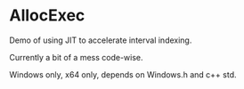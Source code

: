 # AllocExec
 
Demo of using JIT to accelerate interval indexing.

Currently a bit of a mess code-wise.

Windows only, x64 only, depends on Windows.h and c++ std.
